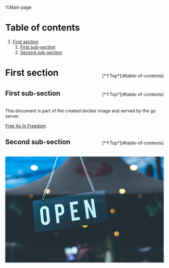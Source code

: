%Main page

# Table of contents

2. [First section](#first-section)
    1. [First sub-section](#first-sub-section)
    2. [Second sub-section](#second-sub-section)

# First section

<div style="text-align:right;margin-top:-2.5em;margin-bottom:2.5em">[*↑Top*](#table-of-contents)</div>

## First sub-section

<div style="text-align:right;margin-top:-2.5em;margin-bottom:2.5em">[*↑Top*](#table-of-contents)</div>

This document is part of the created docker image and served by the go server.

[Free As In Freedom](public/documents/faif-2.0.pdf)

## Second sub-section

<div style="text-align:right;margin-top:-2.5em;margin-bottom:2.5em">[*↑Top*](#table-of-contents)</div>

![Example for a image](public/images/open.jpg)
